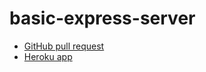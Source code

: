 # basic-express-server

- [GitHub pull request](https://github.com/sson68x/basic-express-server/pull/1)
- [Heroku app](https://ss-basic-express-server-prod.herokuapp.com/)
